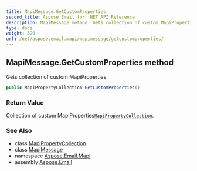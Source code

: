 ```yaml
---
title: MapiMessage.GetCustomProperties
second_title: Aspose.Email for .NET API Reference
description: MapiMessage method. Gets collection of custom MapiProperties
type: docs
weight: 390
url: /net/aspose.email.mapi/mapimessage/getcustomproperties/
---
```

## MapiMessage.GetCustomProperties method

Gets collection of custom MapiProperties.

```csharp
public MapiPropertyCollection GetCustomProperties()
```

### Return Value

Collection of custom MapiProperties[`MapiPropertyCollection`](../../mapipropertycollection/).

### See Also

* class [MapiPropertyCollection](../../mapipropertycollection/)
* class [MapiMessage](../)
* namespace [Aspose.Email.Mapi](../../mapimessage/)
* assembly [Aspose.Email](../../../)


